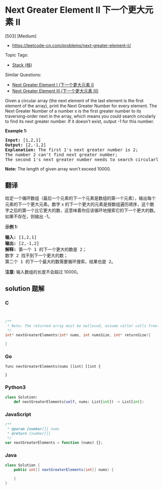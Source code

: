 # Next Greater Element II 下一个更大元素 II

[503] [Medium]

- https://leetcode-cn.com/problems/next-greater-element-ii/

Topic Tags:

- [Stack (栈)](https://leetcode-cn.com/tag/stack/)

Similar Questions:

- [Next Greater Element I (下一个更大元素 I)](https://leetcode-cn.com/problems/next-greater-element-i/)
- [Next Greater Element III (下一个更大元素 III)](https://leetcode-cn.com/problems/next-greater-element-iii/)

Given a circular array (the next element of the last element is the first element of the array), print the Next Greater Number for every element. The Next Greater Number of a number x is the first greater number to its traversing-order next in the array, which means you could search circularly to find its next greater number. If it doesn't exist, output -1 for this number.

**Example 1:**

<pre><b>Input:</b> [1,2,1]
<b>Output:</b> [2,-1,2]
<b>Explanation:</b> The first 1's next greater number is 2; <br>The number 2 can't find next greater number; <br>The second 1's next greater number needs to search circularly, which is also 2.
</pre>

**Note:** The length of given array won't exceed 10000.

## 翻译

给定一个循环数组（最后一个元素的下一个元素是数组的第一个元素），输出每个元素的下一个更大元素。数字 x 的下一个更大的元素是按数组遍历顺序，这个数字之后的第一个比它更大的数，这意味着你应该循环地搜索它的下一个更大的数。如果不存在，则输出 -1。

**示例 1:**

<pre><strong>输入:</strong> [1,2,1]
<strong>输出:</strong> [2,-1,2]
<strong>解释:</strong> 第一个 1 的下一个更大的数是 2；
数字 2 找不到下一个更大的数； 
第二个 1 的下一个最大的数需要循环搜索，结果也是 2。
</pre>

**注意:** 输入数组的长度不会超过 10000。

## solution 题解

### C

```c


/**
 * Note: The returned array must be malloced, assume caller calls free().
 */
int* nextGreaterElements(int* nums, int numsSize, int* returnSize){

}


```

### Go

```golang
func nextGreaterElements(nums []int) []int {

}
```

### Python3

```python
class Solution:
    def nextGreaterElements(self, nums: List[int]) -> List[int]:

```

### JavaScript

```javascript
/**
 * @param {number[]} nums
 * @return {number[]}
 */
var nextGreaterElements = function (nums) {};
```

### Java

```java
class Solution {
    public int[] nextGreaterElements(int[] nums) {

    }
}
```
